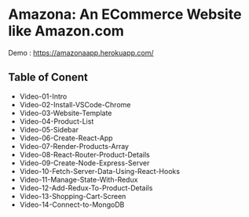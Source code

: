# Amazona: An ECommerce Website like Amazon.com

Demo : https://amazonaapp.herokuapp.com/

## Table of Conent

- Video-01-Intro
- Video-02-Install-VSCode-Chrome
- Video-03-Website-Template
- Video-04-Product-List
- Video-05-Sidebar
- Video-06-Create-React-App
- Video-07-Render-Products-Array
- Video-08-React-Router-Product-Details
- Video-09-Create-Node-Express-Server
- Video-10-Fetch-Server-Data-Using-React-Hooks
- Video-11-Manage-State-With-Redux
- Video-12-Add-Redux-To-Product-Details
- Video-13-Shopping-Cart-Screen
- Video-14-Connect-to-MongoDB
